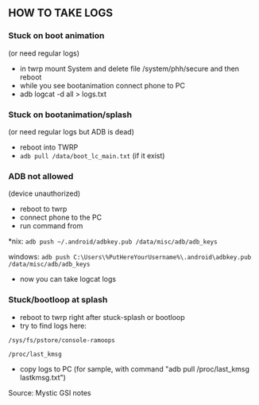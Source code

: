 ## HOW TO TAKE LOGS

### Stuck on boot animation 
(or need regular logs)
- in twrp mount System and delete file /system/phh/secure and then reboot
- while you see bootanimation connect phone to PC
- adb logcat -d all > logs.txt

### Stuck on bootanimation/splash 
(or need regular logs but ADB is dead)
- reboot into TWRP
- `adb pull /data/boot_lc_main.txt` (if it exist)

### ADB not allowed
(device unauthorized)
- reboot to twrp
- connect phone to the PC
- run command from

*nix: 
```adb push ~/.android/adbkey.pub /data/misc/adb/adb_keys```

windows: 
```adb push C:\Users\%PutHereYourUsername%\.android\adbkey.pub /data/misc/adb/adb_keys```

- now you can take logcat logs

### Stuck/bootloop at splash
- reboot to twrp right after stuck-splash or bootloop
- try to find logs here:

`/sys/fs/pstore/console-ramoops`

`/proc/last_kmsg`

- copy logs to PC
(for sample, with command "adb pull /proc/last_kmsg lastkmsg.txt")

Source: Mystic GSI notes